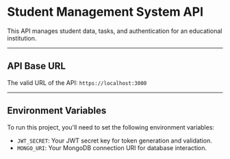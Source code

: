 # Student Management System API

This API manages student data, tasks, and authentication for an educational institution.

---

## API Base URL

The valid URL of the API: `https://localhost:3000`

---


## Environment Variables

To run this project, you'll need to set the following environment variables:

- `JWT_SECRET`: Your JWT secret key for token generation and validation.
- `MONGO_URI`: Your MongoDB connection URI for database interaction.
